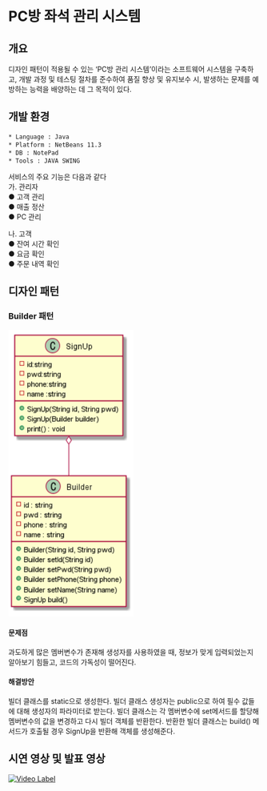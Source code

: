 # PC방 좌석 관리 시스템

## 개요

디자인 패턴이 적용될 수 있는 ‘PC방 관리 시스템’이라는 소프트웨어 시스템을 구축하고, 개발 과정 및 테스팅 절차를 준수하여 품질 향상 및 유지보수 시, 발생하는 문제를 예방하는 능력을 배양하는 데 그 목적이 있다.

## 개발 환경
```
* Language : Java
* Platform : NetBeans 11.3
* DB : NotePad
* Tools : JAVA SWING
```

서비스의 주요 기능은 다음과 같다  
가. 관리자  
● 고객 관리  
● 매출 정산  
● PC 관리  

나. 고객  
● 잔여 시간 확인  
● 요금 확인  
● 주문 내역 확인  

## 디자인 패턴
### Builder 패턴
 
![builder](image/builder.PNG)  
#### 문제점  
과도하게 많은 멤버변수가 존재해 생성자를 사용하였을 때, 정보가 맞게 입력되었는지 알아보기 힘들고, 코드의 가독성이 떨어진다.  
#### 해결방안

빌더 클래스를 static으로 생성한다. 빌더 클래스 생성자는 public으로 하여 필수 값들에 대해 생성자의 파라미터로 받는다. 빌더 클래스는 각 멤버변수에 set메서드를 할당해 멤버변수의 값을 변경하고 다시 빌더 객체를 반환한다. 반환한 빌더 클래스는 build() 메서드가 호출될 경우 SignUp을 반환해 객체를 생성해준다. 

## 시연 영상 및 발표 영상
[![Video Label](https://img.youtube.com/vi/BuqNLZQmd-o/0.jpg)](https://youtu.be/BuqNLZQmd-o)  
